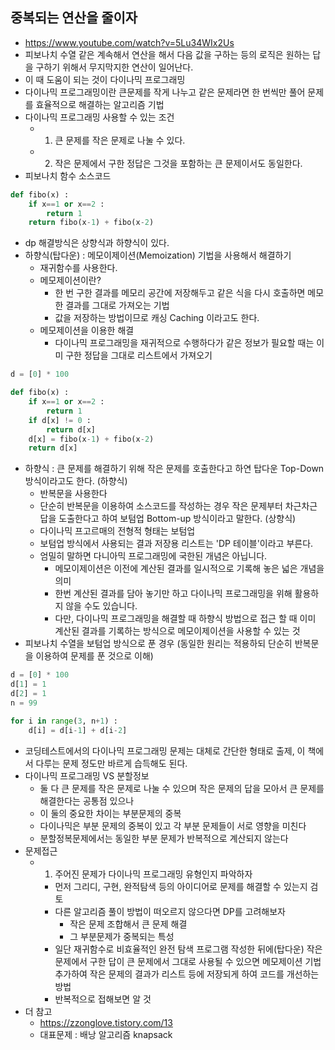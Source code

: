 ## 중복되는 연산을 줄이자
-   https://www.youtube.com/watch?v=5Lu34WIx2Us
-   피보나치 수열 같은 계속해서 연산을 해서 다음 값을 구하는 등의 로직은 원하는 답을 구하기 위해서 무지막지한 연산이 일어난다. 
-   이 때 도움이 되는 것이 다이나믹 프로그래밍 
-   다이나믹 프로그래밍이란 큰문제를 작게 나누고 같은 문제라면 한 번씩만 풀어 문제를 효율적으로 해결하는 알고리즘 기법 
-   다이나믹 프로그래밍 사용할 수 있는 조건 
    -   1. 큰 문제를 작은 문제로 나눌 수 있다. 
    -   2. 작은 문제에서 구한 정답은 그것을 포함하는 큰 문제이서도 동일한다. 
-   피보나치 함수 소스코드 
```python
def fibo(x) :
    if x==1 or x==2 :
        return 1
    return fibo(x-1) + fibo(x-2)
```
-   dp 해결방식은 상향식과 하향식이 있다. 
-   하향식(탑다운) : 메모이제이션(Memoization) 기법을 사용해서 해결하기 
    -   재귀함수를 사용한다. 
    -   메모제이션이란?
        -   한 번 구한 결과를 메모리 공간에 저장해두고 같은 식을 다시 호출하면 메모한 결과를 그대로 가져오는 기법 
        -   값을 저장하는 방법이므로 캐싱 Caching 이라고도 한다. 
    -   메모제이션을 이용한 해결
        -   다이나믹 프로그래밍을 재귀적으로 수행하다가 같은 정보가 필요할 때는 이미 구한 정답을 그대로 리스트에서 가져오기 
```python 
d = [0] * 100

def fibo(x) :
    if x==1 or x==2 :
        return 1
    if d[x] != 0 :
        return d[x]
    d[x] = fibo(x-1) + fibo(x-2)
    return d[x]
```
-   하향식 : 큰 문제를 해결하기 위해 작은 문제를 호출한다고 하연 탑다운 Top-Down 방식이라고도 한다. (하향식)
    -   반복문을 사용한다 
    -   단순히 반복문을 이용하여 소스코드를 작성하는 경우 작은 문제부터 차근차근 답을 도출한다고 하여 보텀업 Bottom-up 방식이라고 말한다. (상향식) 
    -   다이나믹 프고르매의 전형적 형태는 보텀업 
    -   보텀업 방식에서 사용되는 결과 저장용 리스트는 'DP 테이블'이라고 부른다.
    -  엄밀히 말하면 다니아믹 프로그래밍에 국한된 개념은 아닙니다. 
        -   메모이제이션은 이전에 계산된 결과를 일시적으로 기록해 놓은 넓은 개념을 의미 
        -   한번 계산된 결과를 담아 놓기만 하고 다이나믹 프로그래밍을 위해 활용하지 않을 수도 있습니다. 
        -   다만, 다이나믹 프로그래밍을 해결할 때 하향식 방법으로 접근 할 때 이미 계산된 결과를 기록하는 방식으로 메모이제이션을 사용할 수 있는 것  
-   피보나치 수열을 보텀업 방식으로 푼 경우 (동일한 원리는 적용하되 단순히 반복문을 이용하여 문제를 푼 것으로 이해)
```python 
d = [0] * 100
d[1] = 1
d[2] = 1
n = 99

for i in range(3, n+1) :
    d[i] = d[i-1] + d[i-2]
```
-   코딩테스트에서의 다이나믹 프로그래밍 문제는 대체로 간단한 형태로 출제, 이 책에서 다루는 문제 정도만 바르게 습득해도 된다.
-   다이나믹 프로그래밍 VS  분할정보
    -   둘 다 큰 문제를 작은 문제로 나눌 수 있으며 작은 문제의 답을 모아서 큰 문제를 해결한다는 공통점 있으나 
    -   이 둘의 중요한 차이는 부분문제의 중복
    -   다이나믹은 부분 문제의 중복이 있고 각 부분 문제들이 서로 영향을 미친다 
    -   분할정복문제에서는 동일한 부분 문제가 반복적으로 계산되지 않는다
-   문제접근
    -   1. 주어진 문제가 다이나믹 프로그래밍 유형인지 파악하자 
        -   먼저 그리디, 구현, 완적탐색 등의 아이디어로 문제를 해결할 수 있는지 검토 
        -   다른 알고리즘 풀이 방법이 떠오르지 않으다면 DP를 고려해보자 
            -   작은 문제 조합해서 큰 문제 해결
            -   그 부분문제가 중복되는 특성
        -   일단 재귀함수로 비효율적인 완전 탐색 프로그램 작성한 뒤에(탑다운) 작은 문제에서 구한 답이 큰 문제에서 그대로 사용될 수 있으면 메모제이션 기법 추가하여 작은 문제의 결과가 리스트 등에 저장되게 하여 코드를 개선하는 방법 
        -   반복적으로 접해보면 알 것 
-   더 참고 
    -   https://zzonglove.tistory.com/13
    -   대표문제 : 배낭 알고리즘 knapsack 
